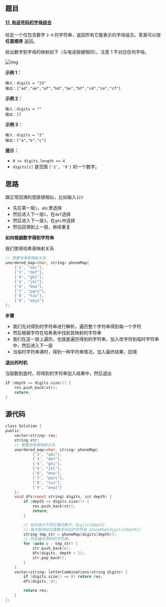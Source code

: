 
## 题目

#### [17. 电话号码的字母组合](https://leetcode-cn.com/problems/letter-combinations-of-a-phone-number/)

给定一个仅包含数字 `2-9` 的字符串，返回所有它能表示的字母组合。答案可以按 **任意顺序** 返回。

给出数字到字母的映射如下（与电话按键相同）。注意 1 不对应任何字母。

![img](https://assets.leetcode-cn.com/aliyun-lc-upload/uploads/2021/11/09/200px-telephone-keypad2svg.png)

 

**示例 1：**

```
输入：digits = "23"
输出：["ad","ae","af","bd","be","bf","cd","ce","cf"]
```

**示例 2：**

```
输入：digits = ""
输出：[]
```

**示例 3：**

```
输入：digits = "2"
输出：["a","b","c"]
```

 

**提示：**

- `0 <= digits.length <= 4`
- `digits[i]` 是范围 `['2', '9']` 的一个数字。

## 思路

跟正常回溯的思路很相似，比如输入`123`

- 先在第一层`1`，`abc`里选择
- 然后进入下一层`2`，在`def`选择
- 然后进入下一层`3`，在`ghi`中选择
- 然后回溯到上一层，继续重复

**如何根据数字得到字符串**

我们使用哈希表映射关系

```C
// 需要哈希表映射关系
unordered_map<char, string> phoneMap{
    {'2', "abc"},
    {'3', "def"},
    {'4', "ghi"},
    {'5', "jkl"},
    {'6', "mno"},
    {'7', "pqrs"},
    {'8', "tuv"},
    {'9', "wxyz"}
};
```

**步骤**

- 我们先对得到的字符串进行解析，遍历整个字符串得到每一个字符
- 然后根据字符在哈希表中找到其映射的字符串
- 我们在这一层上遍历，也就是遍历得到的字符串，加入改字符到临时字符串中，然后进入下一层
- 当临时字符串满时，得到一种字符串情况，加入最终结果，回溯

**退出的时机**

当层数到底时，将得到的字符串加入结果中，然后退出

```C
if (depth == digits.size()) {
    res.push_back(str);
    return;
}
```



## 源代码

```C
class Solution {
public:
    vector<string> res;
    string str;
    // 需要哈希表映射关系
    unordered_map<char, string> phoneMap{
            {'2', "abc"},
            {'3', "def"},
            {'4', "ghi"},
            {'5', "jkl"},
            {'6', "mno"},
            {'7', "pqrs"},
            {'8', "tuv"},
            {'9', "wxyz"}
    };
    void dfs(const string& digits, int depth) {
        if (depth == digits.size()) {
            res.push_back(str);
            return;
        }

        // 如何表示不同位置的数字，digits[depth]
        // 每次取得该位置数字对应的字符串 phoneMap[digits[depth]]
        string tmp_str = phoneMap[digits[depth]];
        // 然后遍历得到的字符串，
        for (auto c : tmp_str) {
            str.push_back(c);
            dfs(digits, depth + 1);
            str.pop_back();
        }
    }
    vector<string> letterCombinations(string digits) {
        if (digits.size() == 0) return res;
        dfs(digits, 0);

        return res;
    }
};
```

